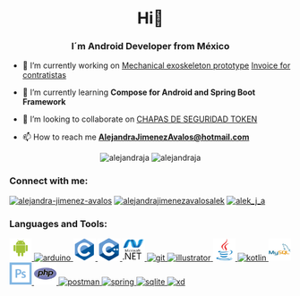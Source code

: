 <h1 align="center">Hi👋</h1>
<h3 align="center">I´m Android Developer from México</h3>

- 🔭 I’m currently working
  on [Mechanical exoskeleton prototype](https://github.com/alejandraJA/Mechanical-exoskeleton-prototype/tree/maintenance) [Invoice for contratistas](https://github.com/alejandraJA/invoice_contratistas)

- 🌱 I’m currently learning **Compose for Android and Spring Boot Framework**

- 👯 I’m looking to collaborate on [CHAPAS DE SEGURIDAD TOKEN](https://www.sarmexico.com/productos/)

- 📫 How to reach me **AlejandraJimenezAvalos@hotmail.com**

<p align="center">
  <img src="https://github-readme-stats.vercel.app/api?username=alejandraja&show_icons=true&locale=en" alt="alejandraja" />
  <img src="https://github-readme-stats.vercel.app/api/top-langs?username=alejandraja&show_icons=true&locale=en&layout=compact" alt="alejandraja" />
</p>

<h3 align="left">Connect with me:</h3>
<p >
  <a href="https://linkedin.com/in/alejandra-jimenez-avalos" target="blank"><img src="https://raw.githubusercontent.com/rahuldkjain/github-profile-readme-generator/master/src/images/icons/Social/linked-in-alt.svg" alt="alejandra-jimenez-avalos" height="30" width="40" /></a>
  <a href="https://fb.com/alejandrajimenezavalosalek" target="blank"><img src="https://raw.githubusercontent.com/rahuldkjain/github-profile-readme-generator/master/src/images/icons/Social/facebook.svg" alt="alejandrajimenezavalosalek" height="30" width="40" /></a>
  <a href="https://instagram.com/alek_j_a" target="blank"><img src="https://raw.githubusercontent.com/rahuldkjain/github-profile-readme-generator/master/src/images/icons/Social/instagram.svg" alt="alek_j_a" height="30" width="40" /></a>
</p>

<h3 align="left">Languages and Tools:</h3>
<p> 
  <a href="https://developer.android.com" target="_blank" rel="noreferrer"> <img src="https://raw.githubusercontent.com/devicons/devicon/master/icons/android/android-original-wordmark.svg" alt="android" width="40" height="40"/> </a> 
  <a href="https://www.arduino.cc/" target="_blank" rel="noreferrer"> <img src="https://cdn.worldvectorlogo.com/logos/arduino-1.svg" alt="arduino" width="40" height="40"/> </a>
  <a href="https://www.cprogramming.com/" target="_blank" rel="noreferrer"> <img src="https://raw.githubusercontent.com/devicons/devicon/master/icons/c/c-original.svg" alt="c" width="40" height="40"/> </a> 
  <a href="https://www.w3schools.com/cpp/" target="_blank" rel="noreferrer"> <img src="https://raw.githubusercontent.com/devicons/devicon/master/icons/cplusplus/cplusplus-original.svg" alt="cplusplus" width="40" height="40"/> </a> 
  <a href="https://dotnet.microsoft.com/" target="_blank" rel="noreferrer"> <img src="https://raw.githubusercontent.com/devicons/devicon/master/icons/dot-net/dot-net-original-wordmark.svg" alt="dotnet" width="40" height="40"/> </a> 
  <a href="https://git-scm.com/" target="_blank" rel="noreferrer"> <img src="https://www.vectorlogo.zone/logos/git-scm/git-scm-icon.svg" alt="git" width="40" height="40"/> </a> 
  <a href="https://www.adobe.com/in/products/illustrator.html" target="_blank" rel="noreferrer"> <img src="https://www.vectorlogo.zone/logos/adobe_illustrator/adobe_illustrator-icon.svg" alt="illustrator" width="40" height="40"/> </a> 
  <a href="https://www.java.com" target="_blank" rel="noreferrer"> <img src="https://raw.githubusercontent.com/devicons/devicon/master/icons/java/java-original.svg" alt="java" width="40" height="40"/> </a> 
  <a href="https://kotlinlang.org" target="_blank" rel="noreferrer"> <img src="https://www.vectorlogo.zone/logos/kotlinlang/kotlinlang-icon.svg" alt="kotlin" width="40" height="40"/> </a> 
  <a href="https://www.mysql.com/" target="_blank" rel="noreferrer"> <img src="https://raw.githubusercontent.com/devicons/devicon/master/icons/mysql/mysql-original-wordmark.svg" alt="mysql" width="40" height="40"/> </a> 
  <a href="https://www.photoshop.com/en" target="_blank" rel="noreferrer"> <img src="https://raw.githubusercontent.com/devicons/devicon/master/icons/photoshop/photoshop-line.svg" alt="photoshop" width="40" height="40"/> </a> 
  <a href="https://www.php.net" target="_blank" rel="noreferrer"> <img src="https://raw.githubusercontent.com/devicons/devicon/master/icons/php/php-original.svg" alt="php" width="40" height="40"/> </a> 
  <a href="https://postman.com" target="_blank" rel="noreferrer"> <img src="https://www.vectorlogo.zone/logos/getpostman/getpostman-icon.svg" alt="postman" width="40" height="40"/> </a> 
  <a href="https://spring.io/" target="_blank" rel="noreferrer"> <img src="https://www.vectorlogo.zone/logos/springio/springio-icon.svg" alt="spring" width="40" height="40"/> </a> 
  <a href="https://www.sqlite.org/" target="_blank" rel="noreferrer"> <img src="https://www.vectorlogo.zone/logos/sqlite/sqlite-icon.svg" alt="sqlite" width="40" height="40"/> </a> 
  <a href="https://www.adobe.com/products/xd.html" target="_blank" rel="noreferrer"> <img src="https://cdn.worldvectorlogo.com/logos/adobe-xd.svg" alt="xd" width="40" height="40"/> </a> 
</p>
